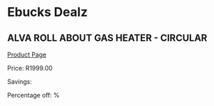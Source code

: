 
# Ebucks Dealz
## ALVA ROLL ABOUT GAS HEATER - CIRCULAR
[Product Page](https://www.ebucks.com/web/shop/productSelected.do?prodId=1161145102&catId=704982758)

Price: R1999.00

Savings: 

Percentage off: %
	